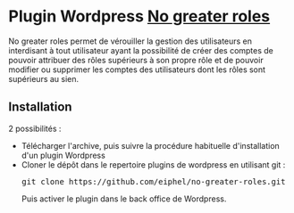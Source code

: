 <h1>Plugin Wordpress <a href="http://www.bellefondblog.com/no-greater-roles/">No greater roles<a></h1>

<p>No greater roles permet de vérouiller la gestion des utilisateurs en interdisant à tout utilisateur ayant la possibilité de créer des comptes de pouvoir attribuer des rôles supérieurs à son propre rôle et de pouvoir modifier ou supprimer les comptes des utilisateurs dont les rôles sont supérieurs au sien.</p>

<h2>Installation</h2>
2 possibilités :
<ul>
<li>Télécharger l'archive, puis suivre la procédure habituelle d'installation d'un plugin Wordpress</li>
<li>Cloner le dépôt dans le repertoire plugins de wordpress en utilisant git :<br>
<pre>
git clone https://github.com/eiphel/no-greater-roles.git
</pre>
Puis activer le plugin dans le back office de Wordpress.
</li>
</ul>
